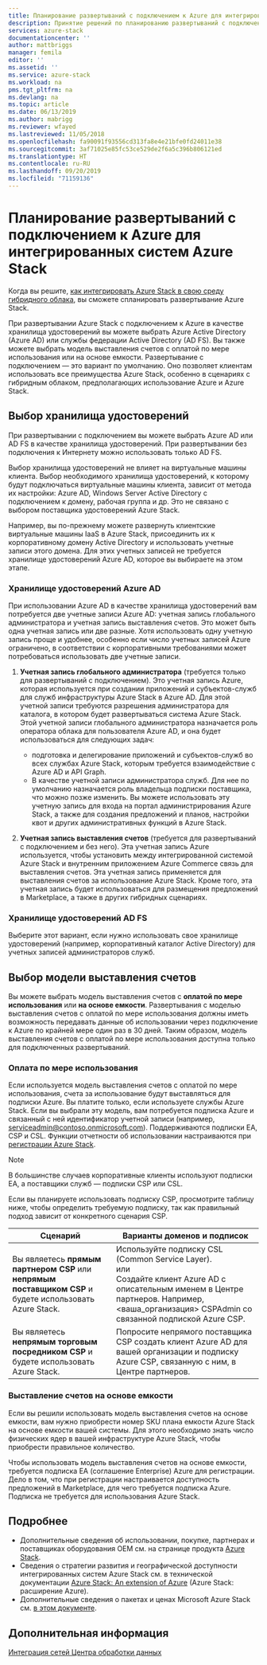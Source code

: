 ```yaml
---
title: Планирование развертываний с подключением к Azure для интегрированных систем Azure Stack | Документация Майкрософт
description: Принятие решений по планированию развертываний с подключением к Azure для интегрированных систем Azure Stack, включая вопросы выставления счетов и идентификации.
services: azure-stack
documentationcenter: ''
author: mattbriggs
manager: femila
editor: ''
ms.assetid: ''
ms.service: azure-stack
ms.workload: na
pms.tgt_pltfrm: na
ms.devlang: na
ms.topic: article
ms.date: 06/13/2019
ms.author: mabrigg
ms.reviewer: wfayed
ms.lastreviewed: 11/05/2018
ms.openlocfilehash: fa90091f93556cd313fa8e4e21bfe0fd24011e38
ms.sourcegitcommit: 3af71025e85fc53ce529de2f6a5c396b806121ed
ms.translationtype: HT
ms.contentlocale: ru-RU
ms.lasthandoff: 09/20/2019
ms.locfileid: "71159136"
---
```

# <a name="azure-connected-deployment-planning-decisions-for-azure-stack-integrated-systems"></a>Планирование развертываний с подключением к Azure для интегрированных систем Azure Stack
Когда вы решите, [как интегрировать Azure Stack в свою среду гибридного облака](azure-stack-connection-models.md), вы сможете спланировать развертывание Azure Stack.

При развертывании Azure Stack с подключением к Azure в качестве хранилища удостоверений вы можете выбрать Azure Active Directory (Azure AD) или службы федерации Active Directory (AD FS). Вы также можете выбрать модель выставления счетов с оплатой по мере использования или на основе емкости. Развертывание с подключением — это вариант по умолчанию. Оно позволяет клиентам использовать все преимущества Azure Stack, особенно в сценариях с гибридным облаком, предполагающих использование Azure и Azure Stack.

## <a name="choose-an-identity-store"></a>Выбор хранилища удостоверений
При развертывании с подключением вы можете выбрать Azure AD или AD FS в качестве хранилища удостоверений. При развертывании без подключения к Интернету можно использовать только AD FS.

Выбор хранилища удостоверений не влияет на виртуальные машины клиента. Выбор необходимого хранилища удостоверений, к которому будут подключаться виртуальные машины клиента, зависит от метода их настройки: Azure AD, Windows Server Active Directory с подключением к домену, рабочая группа и др. Это не связано с выбором поставщика удостоверений Azure Stack.

Например, вы по-прежнему можете развернуть клиентские виртуальные машины IaaS в Azure Stack, присоединить их к корпоративному домену Active Directory и использовать учетные записи этого домена. Для этих учетных записей не требуется хранилище удостоверений Azure AD, которое вы выбираете на этом этапе.

### <a name="azure-ad-identity-store"></a>Хранилище удостоверений Azure AD
При использовании Azure AD в качестве хранилища удостоверений вам потребуется две учетные записи Azure AD: учетная запись глобального администратора и учетная запись выставления счетов. Это может быть одна учетная запись или две разные. Хотя использовать одну учетную запись проще и удобнее, особенно если число учетных записей Azure ограничено, в соответствии с корпоративными требованиями может потребоваться использовать две учетные записи.

1. **Учетная запись глобального администратора** (требуется только для развертываний с подключением). Это учетная запись Azure, которая используется при создании приложений и субъектов-служб для служб инфраструктуры Azure Stack в Azure AD. Для этой учетной записи требуются разрешения администратора для каталога, в котором будет развертываться система Azure Stack. Этой учетной записи глобального администратора назначается роль оператора облака для пользователя Azure AD, и она будет использоваться для следующих задач:

    - подготовка и делегирование приложений и субъектов-служб во всех службах Azure Stack, которым требуется взаимодействие с Azure AD и API Graph.
    - В качестве учетной записи администратора служб. Для нее по умолчанию назначается роль владельца подписки поставщика, что можно позже изменить. Вы можете использовать эту учетную запись для входа на портал администрирования Azure Stack, а также для создания предложений и планов, настройки квот и других административных функций в Azure Stack.

2. **Учетная запись выставления счетов** (требуется для развертываний с подключением и без него). Эта учетная запись Azure используется, чтобы установить между интегрированной системой Azure Stack и внутренним приложением Azure Commerce связь для выставления счетов. Эта учетная запись применяется для выставления счетов за использование Azure Stack. Кроме того, эта учетная запись будет использоваться для размещения предложений в Marketplace, а также в других гибридных сценариях.

### <a name="ad-fs-identity-store"></a>Хранилище удостоверений AD FS
Выберите этот вариант, если нужно использовать свое хранилище удостоверений (например, корпоративный каталог Active Directory) для учетных записей администраторов служб.  

## <a name="choose-a-billing-model"></a>Выбор модели выставления счетов
Вы можете выбрать модель выставления счетов с **оплатой по мере использования** или **на основе емкости**. Развертывания с моделью выставления счетов с оплатой по мере использования должны иметь возможность передавать данные об использовании через подключение к Azure по крайней мере один раз в 30 дней. Таким образом, модель выставления счетов с оплатой по мере использования доступна только для подключенных развертываний.  

### <a name="pay-as-you-use"></a>Оплата по мере использования
Если используется модель выставления счетов с оплатой по мере использования, счета за использование будут выставляться для подписки Azure. Вы платите только, если используете службы Azure Stack. Если вы выбрали эту модель, вам потребуется подписка Azure и связанный с ней идентификатор учетной записи (например, serviceadmin@contoso.onmicrosoft.com). Поддерживаются подписки EA, CSP и CSL. Функции отчетности об использовании настраиваются при [регистрации Azure Stack](azure-stack-registration.md).

> [!NOTE]
> В большинстве случаев корпоративные клиенты используют подписки EA, а поставщики служб — подписки CSP или CSL.

Если вы планируете использовать подписку CSP, просмотрите таблицу ниже, чтобы определить требуемую подписку, так как правильный подход зависит от конкретного сценария CSP.

|Сценарий|Варианты доменов и подписок|
|-----|-----|
|Вы являетесь **прямым партнером CSP** или **непрямым поставщиком CSP** и будете использовать Azure Stack.|Используйте подписку CSL (Common Service Layer).<br>     или<br>Создайте клиент Azure AD с описательным именем в Центре партнеров. Например, &lt;ваша_организация> CSPAdmin со связанной подпиской Azure CSP.|
|Вы являетесь **непрямым торговым посредником CSP** и будете использовать Azure Stack.|Попросите непрямого поставщика CSP создать клиент Azure AD для вашей организации и подписку Azure CSP, связанную с ним, в Центре партнеров.|

### <a name="capacity-based-billing"></a>Выставление счетов на основе емкости
Если вы решили использовать модель выставления счетов на основе емкости, вам нужно приобрести номер SKU плана емкости Azure Stack на основе емкости вашей системы. Для этого необходимо знать число физических ядер в вашей инфраструктуре Azure Stack, чтобы приобрести правильное количество.

Чтобы использовать модель выставления счетов на основе емкости, требуется подписка EA (соглашение Enterprise) Azure для регистрации. Дело в том, что при регистрации настраивается доступность предложений в Marketplace, для чего требуется подписка Azure. Подписка не требуется для использования Azure Stack.

## <a name="learn-more"></a>Подробнее
- Дополнительные сведения об использовании, покупке, партнерах и поставщиках оборудования OEM см. на странице продукта [Azure Stack](https://azure.microsoft.com/overview/azure-stack/).
- Сведения о стратегии развития и географической доступности интегрированных систем Azure Stack см. в технической документации [Azure Stack: An extension of Azure](https://azure.microsoft.com/resources/azure-stack-an-extension-of-azure/) (Azure Stack: расширение Azure). 
- Дополнительные сведения о пакетах и ценах Microsoft Azure Stack см. [в этом документе](https://azure.microsoft.com/mediahandler/files/resourcefiles/5bc3f30c-cd57-4513-989e-056325eb95e1/Azure-Stack-packaging-and-pricing-datasheet.pdf). 

## <a name="next-steps"></a>Дополнительная информация
[Интеграция сетей Центра обработки данных](azure-stack-network.md)